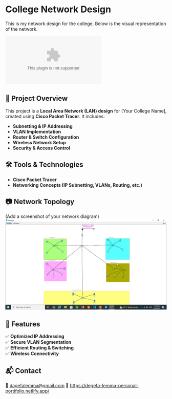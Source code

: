# College Network Design

This is my network design for the college. Below is the visual representation of the network.

![Network Diagram](networkingpicture.docx) 

## 📌 Project Overview  
This project is a **Local Area Network (LAN) design** for [Your College Name], created using **Cisco Packet Tracer**. It includes:  
- **Subnetting & IP Addressing**  
- **VLAN Implementation**  
- **Router & Switch Configuration**  
- **Wireless Network Setup**  
- **Security & Access Control**  

## 🛠 Tools & Technologies  
- **Cisco Packet Tracer**  
- **Networking Concepts (IP Subnetting, VLANs, Routing, etc.)**  

## 📷 Network Topology  
(Add a screenshot of your network diagram)  
![Network Diagram](networkingpicture.png)

## 🚀 Features  
✅ **Optimized IP Addressing**  
✅ **Secure VLAN Segmentation**  
✅ **Efficient Routing & Switching**  
✅ **Wireless Connectivity**   

## 📬 Contact  
📧 dagefalemma@gmail.com
🔗 https://degefa-lemma-personal-portifolio.netlify.app/

